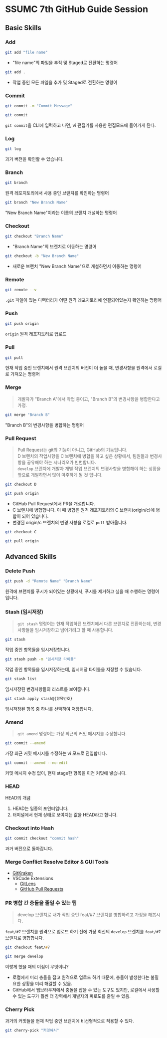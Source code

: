 # SSUMC 7th GitHub Guide Session

## Basic Skills

### Add

```zsh
git add "file name"
```

- "file name"의 파일을 추적 및 Staged로 전환하는 명령어

```zsh
git add .
```

- 작업 중인 모든 파일을 추가 및 Staged로 전환하는 명령어

### Commit

```zsh
git commit -m "Commit Message"

git commit
```

`git commit`을 CLI에 입력하고 나면, vi 편집기를 사용한 편집모드에 들어가게 된다.

### Log

```zsh
git log
```

과거 버전을 확인할 수 있습니다.

### Branch

```zsh
git branch
```

원격 레포지토리에서 사용 중인 브랜치를 확인하는 명령어

```zsh
git branch "New Branch Name"
```

"New Branch Name"이라는 이름의 브랜치 개설하는 명령어

### Checkout

```zsh
git checkout "Branch Name"
```

- "Branch Name"의 브랜치로 이동하는 명령어

```zsh
git checkout -b "New Branch Name"
```

- 새로운 브랜치 "New Branch Name"으로 개설하면서 이동하는 명령어

### Remote

```zsh
git remote --v
```

`.git` 파일이 있는 디렉터리가 어떤 원격 레포지토리에 연결되어있는지 확인하는 명령어

### Push

```zsh
git push origin
```

`origin` 원격 레포지토리로 업로드

### Pull

```zsh
git pull
```

현재 작업 중인 브랜치에서 원격 브랜치의 버전이 더 높을 때, 변경사항을 원격에서 로컬로 가져오는 명령어

### Merge

> 개발자가 "Branch A"에서 작업 중이고, "Branch B"의 변경사항을 병합한다고 가정.

```zsh
git merge "Branch B"
```

"Branch B"의 변경사항을 병합하는 명령어

### Pull Request

> Pull Request는 git의 기능이 아니고, GitHub의 기능입니다. \
> D 브랜치의 작업사항을 C 브랜치에 병합을 하고 싶은 상황에서, 팀원들과 변경사항을 공유해야 하는 시나리오가 빈번합니다. \
> `develop` 브랜치에 개발자 개별 작업 브랜치의 변경사항을 병합해야 하는 상황을 앞으로 개발하면서 많이 마주하게 될 것 입니다.

```zsh
git checkout D

git push origin
```

- GitHub Pull Request에서 PR을 개설합니다.
- C 브랜치에 병합합니다. 이 때 병합은 원격 레포지토리의 C 브랜치(origin/c)에 병합이 되어 있습니다.
- 변경된 origin/c 브랜치의 변경 사항을 로컬로 `pull` 받아옵니다.

```zsh
git checkout C

git pull origin
```

## Advanced Skills

### Delete Push

```zsh
git push -d "Remote Name" "Branch Name"
```

원격에 브랜치를 푸시가 되어있는 상황에서, 푸시를 제거하고 싶을 때 수행하는 명령어입니다.

### Stash (임시저장)

> `git stash` 명령어는 현재 작업하던 브랜치에서 다른 브랜치로 전환하는데, 변경사항들을 임시저장하고 넘어가려고 할 때 사용합니다.

```zsh
git stash
```

작업 중인 항목들을 임시저장합니다.

```zsh
git stash push -m "임시저장 타이틀"
```

작업 중인 항목들을 임시저장하는데, 임시저장 타이틀을 지정할 수 있습니다.

```zsh
git stash list
```

임시저장된 변경사항들의 리스트를 보여줍니다.

```zsh
git stash apply stash@{항목번호}
```

임시저장된 항목 중 하나를 선택하여 저장합니다.

### Amend

> `git amend` 명령어는 가장 최근의 커밋 메시지를 수정합니다.

```zsh
git commit --amend
```

가장 최근 커밋 메시지를 수정하는 vi 모드로 진입합니다.

```zsh
git commit --amend --no-edit
```

커밋 메시지 수정 없이, 현재 stage한 항목을 이전 커밋에 넣습니다.

### HEAD

HEAD의 개념
1. HEAD는 일종의 포인터입니다.
2. 터미널에서 현재 상태로 보여지는 값을 HEAD라고 합니다.

### Checkout into Hash

```zsh
git commit checkout "commit hash"
```

과거 버전으로 돌아갑니다.

### Merge Conflict Resolve Editor & GUI Tools

- [GitKraken](https://www.gitkraken.com/)
- VSCode Extensions
  - [GitLens](https://marketplace.visualstudio.com/items?itemName=eamodio.gitlens)
  - [GitHub Pull Requests](https://marketplace.visualstudio.com/items?itemName=GitHub.vscode-pull-request-github)

### PR 병합 간 충돌을 줄일 수 있는 팁

> develop 브랜치로 내가 작업 중인 feat/#7 브랜치를 병합하려고 가정을 해봅시다.

`feat/#7` 브랜치를 원격으로 업로드 하기 전에 가장 최신의 `develop` 브랜치를 `feat/#7` 브랜치로 병합합니다.

```zsh
git checkout feat/#7

git merge develop
```

이렇게 했을 때의 이점이 무엇이냐?

- 로컬에서 미리 충돌을 잡고 원격으로 업로드 하기 때문에, 충돌이 발생한다는 불필요한 상황을 미리 해결할 수 있음.
- GitHub에서 웹브라우저에서 충돌을 잡을 수 있는 도구도 있지만, 로컬에서 사용할 수 있는 도구가 훨씬 더 강력해서 개발자의 피로도를 줄일 수 있음.

### Cherry Pick

과거의 커밋들을 현재 작업 중인 브랜치에 비선형적으로 적용할 수 있다.

```zsh
git cherry-pick "커밋해시"
```
